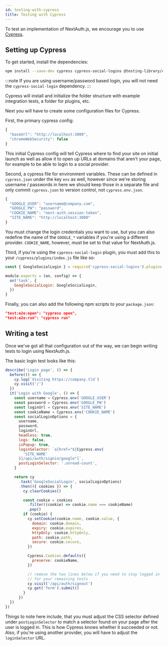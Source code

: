 ```yaml
---
id: testing-with-cypress
title: Testing with Cypress
---
```


To test an implementation of NextAuth.js, we encourage you to use [Cypress](https://cypress.io).

## Setting up Cypress

To get started, install the dependencies:

```bash npm2yarn
npm install --save-dev cypress cypress-social-logins @testing-library/cypress
```

:::note
If you are using username/password based login, you will not need the `cypress-social-login` dependency.
:::

Cypress will install and initialize the folder structure with example integration tests, a folder for plugins, etc.

Next you will have to create some configuration files for Cypress.

First, the primary cypress config:

```js title="cypress.json"
{
  "baseUrl": "http://localhost:3000",
  "chromeWebSecurity": false
}
```

This initial Cypress config will tell Cypress where to find your site on initial launch as well as allow it to open up URLs at domains that aren't your page, for example to be able to login to a social provider.

Second, a cypress file for environment variables. These can be defined in `cypress.json` under the key `env` as well, however since we're storing username / passwords in here we should keep those in a separate file and only commit `cypress.json` to version control, not `cypress.env.json`.

```js title="cypress.env.json"
{
  "GOOGLE_USER": "username@company.com",
  "GOOGLE_PW": "password",
  "COOKIE_NAME": "next-auth.session-token",
  "SITE_NAME": "http://localhost:3000"
}
```

You must change the login credentials you want to use, but you can also redefine the name of the `GOOGLE_*` variables if you're using a different provider. `COOKIE_NAME`, however, must be set to that value for NextAuth.js.

Third, if you're using the `cypress-social-login` plugin, you must add this to your `/cypress/plugins/index.js` file like so:

```js title="cypress/plugins/index.js"
const { GoogleSocialLogin } = require('cypress-social-logins').plugins

module.exports = (on, config) => {
  on('task', {
    GoogleSocialLogin: GoogleSocialLogin,
  })
}
```

Finally, you can also add the following npm scripts to your `package.json`:

```json
"test:e2e:open": "cypress open",
"test:e2e:run": "cypress run"
```

## Writing a test

Once we've got all that configuration out of the way, we can begin writing tests to login using NextAuth.js.

The basic login test looks like this:

```js title="cypress/integration/login.js"
describe('Login page', () => {
  before(() => {
    cy.log(`Visiting https://company.tld`)
    cy.visit('/')
  })
  it('Login with Google', () => {
    const username = Cypress.env('GOOGLE_USER')
    const password = Cypress.env('GOOGLE_PW')
    const loginUrl = Cypress.env('SITE_NAME')
    const cookieName = Cypress.env('COOKIE_NAME')
    const socialLoginOptions = {
      username,
      password,
      loginUrl,
      headless: true,
      logs: false,
      isPopup: true,
      loginSelector: `a[href="${Cypress.env(
        'SITE_NAME'
      )}/api/auth/signin/google"]`,
      postLoginSelector: '.unread-count',
    }

    return cy
      .task('GoogleSocialLogin', socialLoginOptions)
      .then(({ cookies }) => {
        cy.clearCookies()

        const cookie = cookies
          .filter((cookie) => cookie.name === cookieName)
          .pop()
        if (cookie) {
          cy.setCookie(cookie.name, cookie.value, {
            domain: cookie.domain,
            expiry: cookie.expires,
            httpOnly: cookie.httpOnly,
            path: cookie.path,
            secure: cookie.secure,
          })

          Cypress.Cookies.defaults({
            preserve: cookieName,
          })

          // remove the two lines below if you need to stay logged in
          // for your remaining tests
          cy.visit('/api/auth/signout')
          cy.get('form').submit()
        }
      })
  })
})
```

Things to note here include, that you must adjust the CSS selector defined under `postLoginSelector` to match a selector found on your page after the user is logged in. This is how Cypress knows whether it succeeded or not. Also, if you're using another provider, you will have to adjust the `loginSelector` URL.
